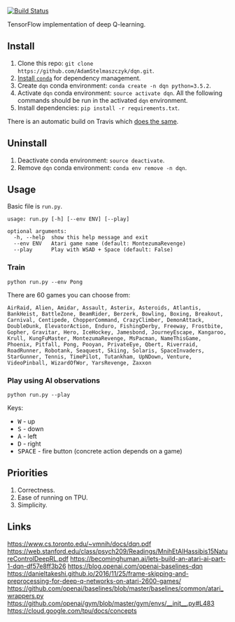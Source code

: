 [![Build Status](https://travis-ci.org/AdamStelmaszczyk/dqn.svg?branch=master)](https://travis-ci.org/AdamStelmaszczyk/dqn)

TensorFlow implementation of deep Q-learning.

## Install

1. Clone this repo: `git clone https://github.com/AdamStelmaszczyk/dqn.git`.
2. [Install `conda`](https://conda.io/docs/user-guide/install/index.html) for dependency management.
3. Create `dqn` conda environment: `conda create -n dqn python=3.5.2`.
4. Activate `dqn` conda environment: `source activate dqn`. All the following commands should be run in the activated `dqn` environment.
5. Install dependencies: `pip install -r requirements.txt`.

There is an automatic build on Travis which [does the same](https://github.com/AdamStelmaszczyk/dqn/blob/master/.travis.yml).

## Uninstall

1. Deactivate conda environment: `source deactivate`.
2. Remove `dqn` conda environment: `conda env remove -n dqn`.

## Usage

Basic file is `run.py`.

```
usage: run.py [-h] [--env ENV] [--play]

optional arguments:
  -h, --help  show this help message and exit
  --env ENV   Atari game name (default: MontezumaRevenge)
  --play      Play with WSAD + Space (default: False)
```

### Train

`python run.py --env Pong`

There are 60 games you can choose from:

`AirRaid, Alien, Amidar, Assault, Asterix, Asteroids, Atlantis, BankHeist, BattleZone, BeamRider, Berzerk, Bowling, Boxing, Breakout, Carnival, Centipede, ChopperCommand, CrazyClimber, DemonAttack, DoubleDunk, ElevatorAction, Enduro, FishingDerby, Freeway, Frostbite, Gopher, Gravitar, Hero, IceHockey, Jamesbond, JourneyEscape, Kangaroo, Krull, KungFuMaster, MontezumaRevenge, MsPacman, NameThisGame, Phoenix, Pitfall, Pong, Pooyan, PrivateEye, Qbert, Riverraid, RoadRunner, Robotank, Seaquest, Skiing, Solaris, SpaceInvaders, StarGunner, Tennis, TimePilot, Tutankham, UpNDown, Venture, VideoPinball, WizardOfWor, YarsRevenge, Zaxxon`

### Play using AI observations

`python run.py --play`

Keys:

- <kbd>W</kbd> - up
- <kbd>S</kbd> - down
- <kbd>A</kbd> - left
- <kbd>D</kbd> - right
- <kbd>SPACE</kbd> - fire button (concrete action depends on a game)

## Priorities

1. Correctness.
2. Ease of running on TPU.
3. Simplicity.

## Links

https://www.cs.toronto.edu/~vmnih/docs/dqn.pdf
https://web.stanford.edu/class/psych209/Readings/MnihEtAlHassibis15NatureControlDeepRL.pdf
https://becominghuman.ai/lets-build-an-atari-ai-part-1-dqn-df57e8ff3b26
https://blog.openai.com/openai-baselines-dqn
https://danieltakeshi.github.io/2016/11/25/frame-skipping-and-preprocessing-for-deep-q-networks-on-atari-2600-games/
https://github.com/openai/baselines/blob/master/baselines/common/atari_wrappers.py
https://github.com/openai/gym/blob/master/gym/envs/__init__.py#L483
https://cloud.google.com/tpu/docs/concepts
